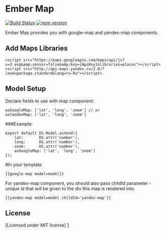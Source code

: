 Ember Map
=========

[![Build Status](https://travis-ci.org/ember-admin/ember-cli-map.svg?branch=master)](https://travis-ci.org/ember-admin/ember-cli-map)
[![npm version](https://badge.fury.io/js/ember-cli-map.svg)](http://badge.fury.io/js/ember-cli-map)

Ember Map provides you with google-map and yandex-map components.

Add Maps Libraries
--------------

```
<script src="https://maps.googleapis.com/maps/api/js?v=3.exp&amp;sensor=false&amp;key={ApiKey}&libraries=places"></script>
<script src="http://api-maps.yandex.ru/2.0/?load=package.standard&lang=ru-Ru"></script>
```

Model Setup
--------------
Declare fields to use with map component:

```
asGoogleMap: ['lat', 'long', 'zoom'] // or
asYandexMap: ['lat', 'long', 'zoom']
```

###Example:

```
export default DS.Model.extend({
    lat:       DS.attr('number'),
    long:      DS.attr('number'),
    zoom:      DS.attr('number'),
    asGoogleMap: ['lat', 'long', 'zoom']
});

```

#In your template

```
{{google-map model=model}}

```

For yandex-map component, you should also pass childId parameter - unique id that will be given to the div this map is rendered into.


```
{{yandex-map model=model childId='yandex-map'}}

```

License
----

[Licensed under MIT license] [1]

[1]:http://opensource.org/licenses/mit-license.php
